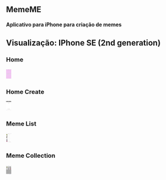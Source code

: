 ## MemeME

#### Aplicativo para iPhone para criação de memes

## Visualização: IPhone SE (2nd generation)

### Home

![Orders](https://raw.githubusercontent.com/fabianasd/MemeMe/master/ImagesApp/home.png)

### Home Create

![Orders](https://raw.githubusercontent.com/fabianasd/MemeMe/master/ImagesApp/memeCreate.png)

### Meme List

![Orders](https://raw.githubusercontent.com/fabianasd/MemeMe/master/ImagesApp/memeListII.png)

### Meme Collection

![Orders](https://raw.githubusercontent.com/fabianasd/MemeMe/master/ImagesApp/memeCollection.png)

